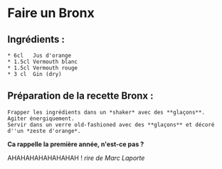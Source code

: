 # Faire un Bronx

## Ingrédients :
	* 6cl 	Jus d'orange
	* 1.5cl Vermouth blanc
	* 1.5cl Vermouth rouge
	* 3 cl	Gin (dry)

## Préparation de la recette Bronx :
	Frapper les ingrédients dans un *shaker* avec des **glaçons**. 
	Agiter énergiquement.
	Servir dans un verre old-fashioned avec des **glaçons** et décoré d''un *zeste d'orange*.

**Ca rappelle la première année, n'est-ce pas ?**

AHAHAHAHAHAHAHAH ! *rire de Marc Laporte*
